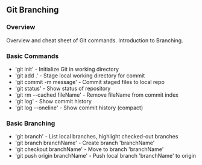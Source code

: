 ## Git Branching

### Overview

 Overview and cheat sheet of Git commands. Introduction to Branching.

### Basic Commands

* 'git init' - Initialize Git in working directory
* 'git add .' - Stage local working directory for commit
* 'git commit -m message' - Commit staged files to local repo
* 'git status' - Show status of repository
* 'git rm --cached fileName' - Remove fileName from commit index
* 'git log' - Show commit history
* 'git log --oneline' - Show commit history (compact)

###  Basic Branching

* 'git branch' - List local branches, highlight checked-out branches
* 'git branch branchName' - Create branch 'branchName'
* 'git checkout branchName' - Move to branch 'branchName'
* 'git push origin branchName' - Push local branch 'branchName' to origin
